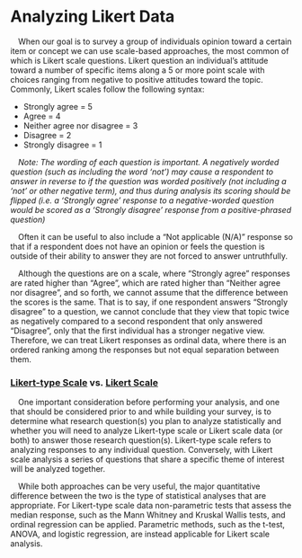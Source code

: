 
# Analyzing Likert Data

 When our goal is to survey a group of individuals opinion toward a
certain item or concept we can use scale-based approaches, the most
common of which is Likert scale questions. Likert question an
individual’s attitude toward a number of specific items along a 5 or
more point scale with choices ranging from negative to positive
attitudes toward the topic. Commonly, Likert scales follow the following
syntax:

-   Strongly agree = 5
-   Agree = 4
-   Neither agree nor disagree = 3
-   Disagree = 2
-   Strongly disagree = 1

 *Note: The wording of each question is important. A negatively worded
question (such as including the word ‘not’) may cause a respondent to
answer in reverse to if the question was worded positively (not
including a ‘not’ or other negative term), and thus during analysis its
scoring should be flipped (i.e. a ‘Strongly agree’ response to a
negative-worded question would be scored as a ‘Strongly disagree’
response from a positive-phrased question)*

 Often it can be useful to also include a “Not applicable (N/A)”
response so that if a respondent does not have an opinion or feels the
question is outside of their ability to answer they are not forced to
answer untruthfully.

 Although the questions are on a scale, where “Strongly agree” responses
are rated higher than “Agree”, which are rated higher than “Neither
agree nor disagree”, and so forth, we cannot assume that the difference
between the scores is the same. That is to say, if one respondent
answers “Strongly disagree” to a question, we cannot conclude that they
view that topic twice as negatively compared to a second respondent that
only answered “Disagree”, only that the first individual has a stronger
negative view. Therefore, we can treat Likert responses as ordinal data,
where there is an ordered ranking among the responses but not equal
separation between them.

### [Likert-type Scale](https://tylerbg.github.io/DLC_stat_resources/docs/R/Likert-type) vs. [Likert Scale](https://tylerbg.github.io/DLC_stat_resources/docs/R/Likert-scale)

 One important consideration before performing your analysis, and one
that should be considered prior to and while building your survey, is to
determine what research question(s) you plan to analyze statistically
and whether you will need to analyze Likert-type scale or Likert scale
data (or both) to answer those research question(s). Likert-type scale
refers to analyzing responses to any individual question. Conversely,
with Likert scale analysis a series of questions that share a specific
theme of interest will be analyzed together.

 While both approaches can be very useful, the major quantitative
difference between the two is the type of statistical analyses that are
appropriate. For Likert-type scale data non-parametric tests that assess
the median response, such as the Mann Whitney and Kruskal Wallis tests,
and ordinal regression can be applied. Parametric methods, such as the
t-test, ANOVA, and logistic regression, are instead applicable for
Likert scale analysis.
